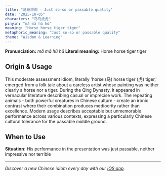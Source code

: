 ```yaml
---
title: "马马虎虎 - Just so-so or passable quality"
date: "2025-10-05"
characters: "马马虎虎"
pinyin: "mǎ mǎ hǔ hǔ"
meaning: "Horse horse tiger tiger"
metaphoric_meaning: "Just so-so or passable quality"
theme: "Wisdom & Learning"
---
```


**Pronunciation:** *mǎ mǎ hǔ hǔ*
**Literal meaning:** Horse horse tiger tiger

## Origin & Usage

This moderate assessment idiom, literally 'horse (马) horse tiger (虎) tiger,' emerged from a folk tale about a careless artist whose painting was neither clearly a horse nor a tiger. During the Qing Dynasty, it appeared in vernacular literature describing casual or imprecise work. The repeating animals - both powerful creatures in Chinese culture - create an ironic contrast where their combination produces mediocrity rather than excellence. Modern usage describes acceptable but unmemorable performance across various contexts, expressing a particularly Chinese cultural tolerance for the passable middle ground.

## When to Use

**Situation:** His performance in the presentation was just passable, neither impressive nor terrible

---

*Discover a new Chinese idiom every day with our [iOS app](https://apps.apple.com/us/app/daily-chinese-idioms/id6740611324).*
